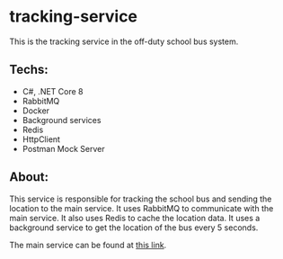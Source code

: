 # tracking-service

This is the tracking service in the off-duty school bus system. 

## Techs:

- C#, .NET Core 8
- RabbitMQ
- Docker
- Background services
- Redis
- HttpClient
- Postman Mock Server

## About:
This service is responsible for tracking the school bus and sending the location to the main service. It uses RabbitMQ to communicate with the main service. It also uses Redis to cache the location data.
It uses a background service to get the location of the bus every 5 seconds.

The main service can be found at [this link](https://github.com/saeedeldeeb/the-off-duty-school-bus).